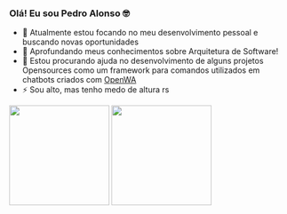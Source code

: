 ### Olá! Eu sou Pedro Alonso 🤓

- 🔭 Atualmente estou focando no meu desenvolvimento pessoal e buscando novas oportunidades
- 🌱 Aprofundando meus conhecimentos sobre Arquitetura de Software!
- 👯 Estou procurando ajuda no desenvolvimento de alguns projetos Opensources como um framework para comandos utilizados em chatbots criados com [OpenWA](https://github.com/open-wa/wa-automate-nodejs)
- ⚡ Sou alto, mas tenho medo de altura rs

<div>
  <img height="180em" src="https://github-readme-stats.vercel.app/api?username=phaalonso&show_icons=true&theme=dark&include_all_commits=true&count_private=true">
  <img height="180em" src="https://github-readme-stats.vercel.app/api/top-langs/?username=phaalonso&layout=compact&theme=dark">
</div>
